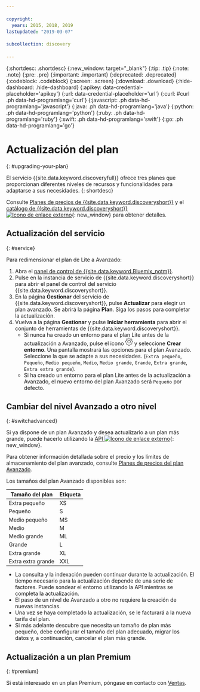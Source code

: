 ```yaml
---

copyright:
  years: 2015, 2018, 2019
lastupdated: "2019-03-07"

subcollection: discovery

---
```


{:shortdesc: .shortdesc}
{:new_window: target="_blank"}
{:tip: .tip}
{:note: .note}
{:pre: .pre}
{:important: .important}
{:deprecated: .deprecated}
{:codeblock: .codeblock}
{:screen: .screen}
{:download: .download}
{:hide-dashboard: .hide-dashboard}
{:apikey: data-credential-placeholder='apikey'} 
{:url: data-credential-placeholder='url'}
{:curl: #curl .ph data-hd-programlang='curl'}
{:javascript: .ph data-hd-programlang='javascript'}
{:java: .ph data-hd-programlang='java'}
{:python: .ph data-hd-programlang='python'}
{:ruby: .ph data-hd-programlang='ruby'}
{:swift: .ph data-hd-programlang='swift'}
{:go: .ph data-hd-programlang='go'}

# Actualización del plan
{: #upgrading-your-plan}

El servicio {{site.data.keyword.discoveryfull}} ofrece tres planes que proporcionan diferentes niveles de recursos y funcionalidades para adaptarse a sus necesidades.
{: shortdesc}

Consulte [Planes de precios de {{site.data.keyword.discoveryshort}}](/docs/services/discovery?topic=discovery-discovery-pricing-plans#discovery-pricing-plans) y el [catálogo de {{site.data.keyword.discoveryshort}} ![Icono de enlace externo](../../icons/launch-glyph.svg "Icono de enlace externo")](https://cloud.ibm.com/catalog/services/discovery){: new_window} para obtener detalles.

## Actualización del servicio
{: #service}

Para redimensionar el plan de Lite a Avanzado:

1. Abra el [panel de control de {{site.data.keyword.Bluemix_notm}}](https://{DomainName}/dashboard). 
1. Pulse en la instancia de servicio de {{site.data.keyword.discoveryshort}} para abrir el panel de control del servicio {{site.data.keyword.discoveryshort}}.
1. En la página **Gestionar** del servicio de {{site.data.keyword.discoveryshort}}, pulse **Actualizar** para elegir un plan avanzado. Se abrirá la página **Plan**. Siga los pasos para completar la actualización. 
1. Vuelva a la página **Gestionar** y pulse **Iniciar herramienta** para abrir el conjunto de herramientas de {{site.data.keyword.discoveryshort}}.
   - Si nunca ha creado un entorno para el plan Lite antes de la actualización a Avanzado, pulse el icono ![Cog](images/icon_settings.png) y seleccione **Crear entorno**. Una pantalla mostrará las opciones para el plan Avanzado. Seleccione la que se adapte a sus necesidades.  (`Extra pequeño`, `Pequeño`, `Medio pequeño`, `Medio`, `Medio grande`, `Grande`, `Extra grande`, `Extra extra grande`).
   - Si ha creado un entorno para el plan Lite antes de la actualización a Avanzado, el nuevo entorno del plan Avanzado será `Pequeño` por defecto. 

## Cambiar del nivel Avanzado a otro nivel
{: #switchadvanced} 

Si ya dispone de un plan Avanzado y desea actualizarlo a un plan más grande, puede hacerlo utilizando la [API ![Icono de enlace externo](../../icons/launch-glyph.svg "Icono de enlace externo")](https://{DomainName}/apidocs/discovery#update-an-environment){: new_window}. 

Para obtener información detallada sobre el precio y los límites de almacenamiento del plan avanzado, consulte [Planes de precios del plan Avanzado](/docs/services/discovery?topic=discovery-discovery-pricing-plans#advanced).

Los tamaños del plan Avanzado disponibles son: 

Tamaño del plan | Etiqueta  
--------- | ------ 
Extra pequeño | XS 
Pequeño | S 
Medio pequeño | MS 
Medio | M 
Medio grande | ML 
Grande | L
Extra grande | XL 
Extra extra grande | XXL 

- La consulta y la indexación pueden continuar durante la actualización. El tiempo necesario para la actualización depende de una serie de factores. Puede sondear el entorno utilizando la API mientras se completa la actualización.
- El paso de un nivel de Avanzado a otro no requiere la creación de nuevas instancias. 
- Una vez se haya completado la actualización, se le facturará a la nueva tarifa del plan.
- Si más adelante descubre que necesita un tamaño de plan más pequeño, debe configurar el tamaño del plan adecuado, migrar los datos y, a continuación, cancelar el plan más grande. 

## Actualización a un plan Premium
{: #premium}

Si está interesado en un plan Premium, póngase en contacto con [Ventas](https://ibm.biz/contact-wdc-premium).  

